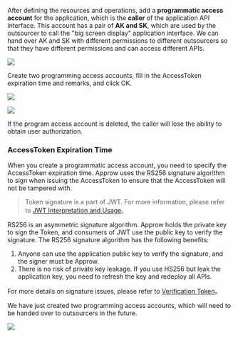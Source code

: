 <IntegrationDetailCard title="Create A Programmatic Access Account">

After defining the resources and operations, add a **programmatic access account** for the application, which is the **caller** of the application API interface. This account has a pair of **AK and SK**, which are used by the outsourcer to call the "big screen display" application interface. We can hand over AK and SK with different permissions to different outsourcers so that they have different permissions and can access different APIs.

![](~@imagesZhCn/guides/authorization/create-programmatic-account-display-screen.png)

Create two programming access accounts, fill in the AccessToken expiration time and remarks, and click OK.

![](~@imagesZhCn/guides/authorization/create-ak-sk-1.png)

![](~@imagesZhCn/guides/authorization/create-ak-sk-2.png)

If the program access account is deleted, the caller will lose the ability to obtain user authorization.

### AccessToken Expiration Time

When you create a programmatic access account, you need to specify the AccessToken expiration time. Approw uses the RS256 signature algorithm to sign when issuing the AccessToken to ensure that the AccessToken will not be tampered with.
> Token signature is a part of JWT. For more information, please refer to [JWT Interpretation and Usage](/docs/en/concepts/jwt-token.md)。

RS256 is an asymmetric signature algorithm. Approw holds the private key to sign the Token, and consumers of JWT use the public key to verify the signature.
  The RS256 signature algorithm has the following benefits:

1. Anyone can use the application public key to verify the signature, and the signer must be Approw.
2. There is no risk of private key leakage. If you use HS256 but leak the application key, you need to refresh the key and redeploy all APIs.

For more details on signature issues, please refer to [Verification Token](/docs/en/guides/faqs/how-to-validate-user-token.md)。

We have just created two programming access accounts, which will need to be handed over to outsourcers in the future.

![](~@imagesZhCn/guides/authorization/ak-sk-result.png)

</IntegrationDetailCard>
